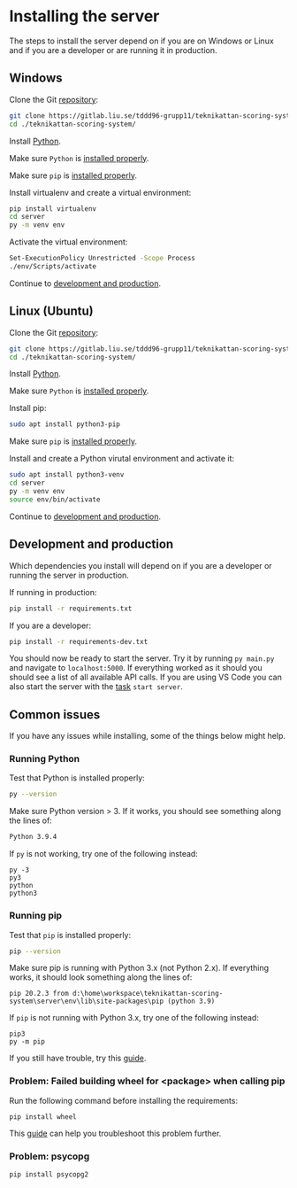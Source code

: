 # Installing the server

The steps to install the server depend on if you are on Windows or Linux and if you are a developer or are running it in production.

## Windows

Clone the Git [repository](https://gitlab.liu.se/tddd96-grupp11/teknikattan-scoring-system):

```bash
git clone https://gitlab.liu.se/tddd96-grupp11/teknikattan-scoring-system
cd ./teknikattan-scoring-system/
```

Install [Python](https://www.python.org/downloads/).

Make sure `Python` is [installed properly](#running-python).

Make sure `pip` is [installed properly](#running-pip).

Install virtualenv and create a virtual environment:

```bash
pip install virtualenv
cd server
py -m venv env
```

Activate the virtual environment:

```bash
Set-ExecutionPolicy Unrestricted -Scope Process
./env/Scripts/activate
```

Continue to [development and production](#development-and-production).

## Linux (Ubuntu)

Clone the Git [repository](https://gitlab.liu.se/tddd96-grupp11/teknikattan-scoring-system):

```bash
git clone https://gitlab.liu.se/tddd96-grupp11/teknikattan-scoring-system
cd ./teknikattan-scoring-system/
```

Install [Python](https://www.python.org/downloads/).

Make sure `Python` is [installed properly](#running-python).

Install pip:

```bash
sudo apt install python3-pip
```

Make sure `pip` is [installed properly](#running-pip).

Install and create a Python virutal environment and activate it:

```bash
sudo apt install python3-venv
cd server
py -m venv env
source env/bin/activate
```

Continue to [development and production](#development-and-production).

## Development and production

Which dependencies you install will depend on if you are a developer or running the server in production.

If running in production:

```bash
pip install -r requirements.txt
```

If you are a developer:

```bash
pip install -r requirements-dev.txt
```

You should now be ready to start the server.
Try it by running `py main.py` and navigate to `localhost:5000`.
If everything worked as it should you should see a list of all available API calls.
If you are using VS Code you can also start the server with the [task](../development/vscode.md) `start server`.

## Common issues

If you have any issues while installing, some of the things below might help.

### Running Python

Test that Python is installed properly:

```bash
py --version
```

Make sure Python version > 3.
If it works, you should see something along the lines of:

```bash
Python 3.9.4
```

If `py` is not working, try one of the following instead:

```
py -3
py3
python
python3
```

### Running pip

Test that `pip` is installed properly:

```bash
pip --version
```

Make sure pip is running with Python 3.x (not Python 2.x).
If everything works, it should look something along the lines of:

```
pip 20.2.3 from d:\home\workspace\teknikattan-scoring-system\server\env\lib\site-packages\pip (python 3.9)
```

If `pip` is not running with Python 3.x, try one of the following instead:

```
pip3
py -m pip
```

If you still have trouble, try this [guide](https://pip.pypa.io/en/stable/installing/).

### Problem: Failed building wheel for \<package\> when calling pip

Run the following command before installing the requirements:

```
pip install wheel
```

This [guide](https://stackoverflow.com/questions/53204916/what-is-the-meaning-of-failed-building-wheel-for-x-in-pip-install)
can help you troubleshoot this problem further.

### Problem: psycopg

```
pip install psycopg2
```
